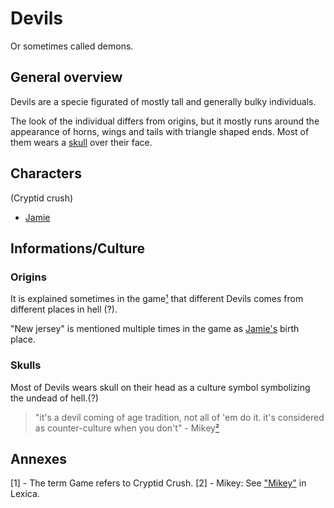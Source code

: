# Devils
Or sometimes called demons.

## General overview
Devils are a specie figurated of mostly tall and generally bulky individuals.

The look of the individual differs from origins, but it mostly runs around the appearance of horns, wings and tails with triangle shaped ends. Most of them wears a [skull](#Skulls) over their face.

## Characters
(Cryptid crush)

- [Jamie](../Characters/Jamie.md)

## Informations/Culture
### Origins
It is explained sometimes in the game[¹](#Annexes) that different Devils comes from different places in hell (?). 

"New jersey" is mentioned multiple times in the game as [Jamie's](Characters/Jamie.md) birth place.
### Skulls
Most of Devils wears skull on their head as a culture symbol symbolizing the undead of hell.(?)
> "it's a devil coming of age tradition, not all of 'em do it. it's considered as counter-culture when you don't" - Mikey[²](#Annexes)



## Annexes
[1] - The term Game refers to Cryptid Crush.
[2] - Mikey: See ["Mikey"](Mikey.md) in Lexica.